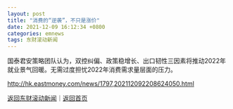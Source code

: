 ```yaml
---
layout: post
title: "消费的“逆袭”，不只是涨价"
date: 2021-12-09 16:12:34 +0800
categories: emnews
tags: 东财滚动新闻
---
```


国泰君安策略团队认为，双控纠偏、政策稳增长、出口韧性三因素将推动2022年就业景气回暖。无需过度担忧2022年消费需求量层面的压力。

<http://hk.eastmoney.com/news/1797,202112092208624050.html>

[返回东财滚动新闻](//finews.withounder.com/emnews/)｜[返回首页](//finews.withounder.com/)